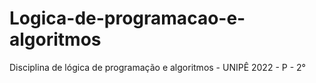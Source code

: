# Logica-de-programacao-e-algoritmos
Disciplina de lógica de programação e algoritmos - UNIPÊ 2022 - P - 2°
